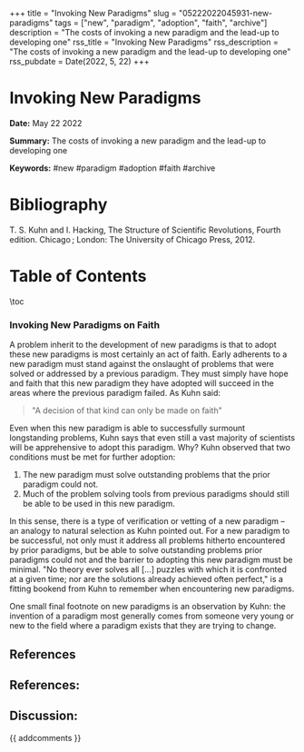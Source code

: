 +++
title = "Invoking New Paradigms"
slug = "05222022045931-new-paradigms"
tags = ["new", "paradigm", "adoption", "faith", "archive"]
description = "The costs of invoking a new paradigm and the lead-up to developing one"
rss_title = "Invoking New Paradigms"
rss_description = "The costs of invoking a new paradigm and the lead-up to developing one"
rss_pubdate = Date(2022, 5, 22)
+++



Invoking New Paradigms
=========

**Date:** May 22 2022

**Summary:** The costs of invoking a new paradigm and the lead-up to developing one

**Keywords:** #new #paradigm #adoption #faith #archive

Bibliography
==========

T. S. Kuhn and I. Hacking, The Structure of Scientific Revolutions, Fourth edition. Chicago ; London: The University of Chicago Press, 2012.

Table of Contents
=========

\toc

### Invoking New Paradigms on Faith

A problem inherit to the development of new paradigms is that to adopt these new paradigms is most certainly an act of faith. Early adherents to a new paradigm must stand against the onslaught of problems that were solved or addressed by  a previous paradigm. They must simply have hope and faith that this new paradigm they have adopted will succeed in the areas where the previous paradigm failed. As Kuhn said:

> "A decision of that kind can only be made on faith"


Even when this new paradigm is able to successfully surmount longstanding problems, Kuhn says that even still a vast majority of scientists will be apprehensive to adopt this paradigm. Why? Kuhn observed that two conditions must be met for further adoption:

1. The new paradigm must solve outstanding problems that the prior paradigm could not.
2. Much of the problem solving tools from previous paradigms should still be able to be used in this new paradigm.

In this sense, there is a type of verification or vetting of a new paradigm – an analogy to natural selection as Kuhn pointed out. For a new paradigm to be successful, not only must it address all problems hitherto encountered by prior paradigms, but be able to solve outstanding problems prior paradigms could not and the barrier to adopting this new paradigm must be minimal. "No theory ever solves all [...] puzzles with which it is confronted at a given time; nor are the solutions already achieved often perfect," is a fitting bookend from Kuhn to remember when encountering new paradigms.

One small final footnote on new paradigms is an observation by Kuhn: the invention of a paradigm most generally comes from someone very young or new to the field where a paradigm exists that they are trying to change.

## References

## References:
## Discussion: 

{{ addcomments }}
